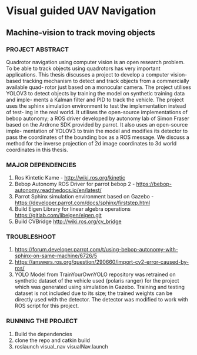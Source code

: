 # Visual guided UAV Navigation
##  Machine-vision to track moving objects

### PROJECT ABSTRACT

Quadrotor navigation using computer vision is an open research problem. To
be able to track objects using quadrotors has very important applications.
This thesis discusses a project to develop a computer vision-based tracking
mechanism to detect and track objects from a commercially available quad-
rotor just based on a monocular camera. The project utilises YOLOV3 to
detect objects by training the model on synthetic training data and imple-
ments a Kalman filter and PID to track the vehicle. The project uses the
sphinx simulation environment to test the implementation instead of test-
ing in the real world. It utilises the open-source implementations of bebop
autonomy; a ROS driver developed by autonomy lab of Simon Fraser based
on the Ardrone SDK provided by parrot. It also uses an open-source imple-
mentation of YOLOV3 to train the model and modifies its detector to pass
the coordinates of the bounding box as a ROS message. We discuss a method
for the inverse projection of 2d image coordinates to 3d world coordinates
in this thesis. 

### MAJOR DEPENDENCIES

1. Ros Kintetic Kame  - http://wiki.ros.org/kinetic
2. Bebop Autonomy ROS Driver for parrot bebop 2 - https://bebop-autonomy.readthedocs.io/en/latest/
3. Parrot Sphinx simulation environment based on Gazebo - https://developer.parrot.com/docs/sphinx/firststep.html
4. Build Eigen Library for linear algebra operations https://gitlab.com/libeigen/eigen.git
5. Build CVBridge  http://wiki.ros.org/cv_bridge 

### TROUBLESHOOT
1.  https://forum.developer.parrot.com/t/using-bebop-autonomy-with-sphinx-on-same-machine/6726/5
2.  https://answers.ros.org/question/290660/import-cv2-error-caused-by-ros/
3.  YOLO Model from TrainYourOwnYOLO repository was retrained on synthetic dataset of the vehicle used (polaris ranger) for the project which was generated using simulation in Gazebo. Training and testing dataset is not included due to its size; the trained weights can be directly used with the detector. The detector was modified to work with ROS script for this project. 

### RUNNING THE PROJECT
1. Build the dependencies
2. clone the repo and catkin build
3. roslaunch visual_nav visualNav.launch

